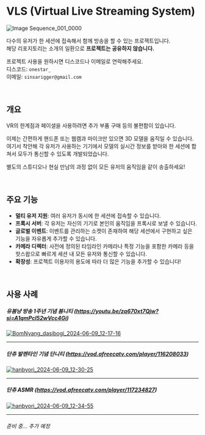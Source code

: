 # VLS (Virtual Live Streaming System)
![Image Sequence_001_0000](https://github.com/Hanbyori/VLS/assets/20338405/266501d3-d9a8-4bf2-888d-a537a51777d7)

다수의 유저가 한 세션에 접속해서 함께 방송을 할 수 있는 프로젝트입니다.<br>
해당 리포지토리는 소개의 일환으로 **프로젝트는 공유하지 않습니다.**

프로젝트 사용을 원하시면 디스코드나 이메일로 연락해주세요.  
디스코드: `onestar_`  
이메일: `sinsarigger@gmail.com`

&nbsp;
## 개요
VR의 한계점과 페이셜을 사용하려면 추가 부품 구매 등의 불편함이 있습니다.

이제는 간편하게 핸드폰 또는 웹캠과 마이크만 있으면 3D 모델을 움직일 수 있습니다.<br>
여기서 착안해 각 유저가 사용하는 기기에서 모델의 실시간 정보를 받아와 한 세션에 합쳐서 모두가 통신할 수 있도록 개발되었습니다.

별도의 스튜디오나 현실 만남의 과정 없이 모든 유저의 움직임을 같이 송출하세요!

&nbsp;
## 주요 기능
- **멀티 유저 지원**: 여러 유저가 동시에 한 세션에 접속할 수 있습니다.
- **프록시 서버**: 각 유저는 자신의 기기로 본인의 움직임을 프록시로 보낼 수 있습니다.
- **글로벌 이벤트**: 이벤트를 관리하는 소켓이 존재하여 해당 세션에서 구현하고 싶은 기능을 자유롭게 추가할 수 있습니다.
- **카메라 디렉터**: 사전에 정의된 타임라인 카메라나 특정 기능을 포함한 카메라 등을 핫스왑으로 빠르게 세션 내 모든 유저와 통신할 수 있습니다.
- **확장성**: 프로젝트 이용자의 용도에 따라 더 많은 기능을 추가할 수 있습니다!

&nbsp;
## 사용 사례
##### 유봄냥 방송 1주년 기념 봄니티 (https://youtu.be/zq670xt7Qjw?si=A1qmPcl52wVcc4Gi)
[![BomNyang_dasibogi_2024-06-09_12-17-16](https://github.com/Hanbyori/VLS/assets/20338405/37fcd5e6-7d1d-4d8d-939c-44773ee45ecc)](https://youtu.be/zq670xt7Qjw?si=A1qmPcl52wVcc4Gi)

---

##### 단츄 발렌타인 기념 단니티 (https://vod.afreecatv.com/player/116208033)
[![hanbyori_2024-06-09_12-30-25](https://github.com/Hanbyori/VLS/assets/20338405/abdf9898-9b1c-4a0b-99f2-33709607702e)](https://vod.afreecatv.com/player/116208033)

---

##### 단츄 ASMR (https://vod.afreecatv.com/player/117234827)
[![hanbyori_2024-06-09_12-34-55](https://github.com/Hanbyori/VLS/assets/20338405/77ed82bf-7cb8-48a8-8c6e-8de9fc689eda)](https://vod.afreecatv.com/player/117234827)

---

###### 준비 중... 추가 예정
